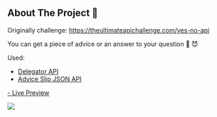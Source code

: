 ## About The Project :8ball:

Originally challenge: https://theultimateapichallenge.com/yes-no-api

You can get a piece of advice or an answer to your question :crystal_ball: :smiling_imp:

Used:

- [Delegator API](https://8ball.delegator.com/)
- [Advice Slip JSON API](https://api.adviceslip.com/)

[- Live Preview](https://nickeledfox.github.io/magic-8-ball_api/)

![](demo/ezgif.com-gif-maker.gif)
